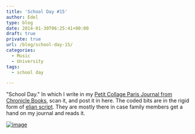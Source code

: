 ```yaml
---
title: 'School Day #15'
author: Edel
type: blog
date: 2014-01-30T06:25:41+00:00
draft: true
private: true
url: /blog/school-day-15/
categories:
  - Music
  - University
tags:
  - school day

---
```

"School Day." In which I write in my [Petit Collage Paris Journal from Chronicle Books][1], scan it, and post it in here. The coded bits are in the rigid form of [elian script][2]. They are mostly there in case family members get a hand on my journal and reads it.

[<img title="20140129_232532.jpg" class="img-responsive" alt="image" src="http://erzadel.net/blog/wp-content/uploads/2014/01/wpid-20140129_232532.jpg" />][3]




 [1]: http://www.chroniclebooks.com/titles/petit-collage-paris-journal.html
 [2]: http://www.ccelian.com/concepca.html
 [3]: http://erzadel.net/blog/wp-content/uploads/2014/01/wpid-20140129_232532.jpg